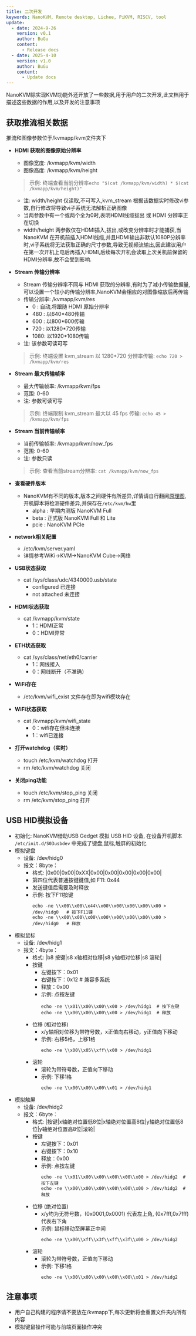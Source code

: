 ```yaml
---
title: 二次开发
keywords: NanoKVM, Remote desktop, Lichee, PiKVM, RISCV, tool
update:
  - date: 2024-9-26
    version: v0.1
    author: BuGu
    content:
      - Release docs
  - date: 2025-4-10
    version: v1.0
    author: BuGu
    content:
      - Update docs
---
```


NanoKVM除实现KVM功能外还开放了一些数据,用于用户的二次开发,此文档用于描述这些数据的作用,以及开发的注意事项

## 获取推流相关数据

推流和图像参数位于/kvmapp/kvm文件夹下

+ **HDMI 获取的图像原始分辨率**
    + 图像宽度: /kvmapp/kvm/width
    + 图像高度: /kvmapp/kvm/height
    > 示例: 终端查看当前分辨率`echo "$(cat /kvmapp/kvm/width) * $(cat /kvmapp/kvm/height)"` 
    + 注: width/height 仅读取,不可写入,kvm_stream 根据该数据实时修改vi参数,自行修改将导致vi子系统无法解析正确图像
    + 当两参数中有一个或两个全为0时,表明HDMI线缆拔出 或 HDMI 分辨率正在切换
    + width/height 两参数仅在HDMI插入,拔出,或改变分辨率时才能捕获,当 NanoKVM 在开机前插入HDMI线缆,并且HDMI输出非默认1080P分辨率时,vi子系统将无法获取正确的尺寸参数,导致无视频流输出,因此建议用户在第一次开机上电后再插入HDMI,后续每次开机会读取上次关机前保留的HDMI分辨率,故不会受到影响.

+ **Stream 传输分辨率**
    + Stream 传输分辨率不同与 HDMI 获取的分辨率,有时为了减小传输数据量,可以设置一个较小的传输分辨率,NanoKVM会相应的对图像缩放后再传输
    + 传输分辨率: /kvmapp/kvm/res
        + 0   : 自动,将跟随 HDMI 原始分辨率
        + 480 : 以640*480传输
        + 600 : 以800*600传输
        + 720 : 以1280*720传输
        + 1080: 以1920*1080传输 
    + 注: 该参数可读可写
    > 示例: 终端设置 kvm_stream 以 1280*720 分辨率传输: `echo 720 > /kvmapp/kvm/res`

+ **Stream 最大传输帧率**
    + 最大传输帧率: /kvmapp/kvm/fps
    + 范围: 0-60
    + 注: 参数可读可写
    > 示例: 终端限制 kvm_stream 最大以 45 fps 传输: `echo 45 > /kvmapp/kvm/fps`

+ **Stream 当前传输帧率**
    + 当前传输帧率: /kvmapp/kvm/now_fps
    + 范围: 0-60
    + 注: 参数只读
    > 示例: 查看当前stream分辨率: `cat /kvmapp/kvm/now_fps`

+ **查看硬件版本**
    + NanoKVM有不同的版本,版本之间硬件有所差异,详情请自行翻阅[原理图](https://cn.dl.sipeed.com/shareURL/KVM/nanoKVM/HDK/02_Schematic),开机脚本将检测硬件差异,并保存在`/etc/kvm/hw`里
        + alpha : 早期内测版 NanoKVM Full
        + beta : 正式版 NanoKVM Full 和 Lite
        + pcie : NanoKVM PCIe

+ **network相关配置**
    + /etc/kvm/server.yaml
    + 详情参考WiKi->KVM->NanoKVM Cube->网络

+ **USB状态获取**
    + cat /sys/class/udc/4340000.usb/state
        + configured 已连接
        + not attached 未连接

+ **HDMI状态获取**
    + cat /kvmapp/kvm/state
        + 1：HDMI正常
        + 0：HDMI异常

+ **ETH状态获取**
    + cat /sys/class/net/eth0/carrier
        + 1：网线接入
        + 0：网线断开（不准确）

+ **WiFi存在**
    + /etc/kvm/wifi_exist 文件存在即为wifi模块存在

+ **WiFi状态获取**
    + cat /kvmapp/kvm/wifi_state
        + 0：wifi存在但未连接
        + 1：wifi已连接

+ **打开watchdog（实时）**
    + touch /etc/kvm/watchdog 打开
    + rm /etc/kvm/watchdog 关闭

+ **关闭ping功能**
    + touch /etc/kvm/stop_ping 关闭
    + rm /etc/kvm/stop_ping 打开


## USB HID模拟设备

+ 初始化: NanoKVM借助USB Gedget 模拟 USB HID 设备, 在设备开机脚本 `/etc/init.d/S03usbdev` 中完成了键盘,鼠标,触屏的初始化
+ 模拟键盘
    + 设备: /dev/hidg0
    + 报文：8byte：
        + 格式: |0x00|0x00|0xXX|0x00|0x00|0x00|0x00|0x00|
        + 第四位代表普通按键键值,如 F11: 0x44
        + 发送键值后需要及时释放
        + 示例: 按下F11按键 
            ```shell
            echo -ne \\x00\\x00\\x44\\x00\\x00\\x00\\x00\\x00 > /dev/hidg0   # 按下F11键
            echo -ne \\x00\\x00\\x00\\x00\\x00\\x00\\x00\\x00 > /dev/hidg0   # 释放
            ```
+ 模拟鼠标
    + 设备: /dev/hidg1
    + 报文：4byte：
        + 格式: |b8 按键|s8 x轴相对位移|s8 y轴相对位移|s8 滚轮|
        + 按键
            + 左键按下：0x01
            + 右键按下：0x12 # 兼容多系统
            + 释放：0x00
            + 示例: 点按左键
                ```shell
                echo -ne \\x01\\x00\\x00\\x00 > /dev/hidg1  # 按下左键
                echo -ne \\x00\\x00\\x00\\x00 > /dev/hidg1  # 释放
                ```
        + 位移 (相对位移)
            + x/y轴相对位移为带符号数，x正值向右移动，y正值向下移动
            + 示例: 右移5格，上移1格
                ```shell
                echo -ne \\x00\\x05\\xff\\x00 > /dev/hidg1
                ```
        + 滚轮
            + 滚轮为带符号数，正值向下移动
            + 示例: 下移1格
                ```shell
                echo -ne \\x00\\x00\\x00\\x01 > /dev/hidg1
                ```
+ 模拟触屏
    + 设备: /dev/hidg2
    + 报文：6byte：
        + 格式: |按键|x轴绝对位置低8位|x轴绝对位置高8位|y轴绝对位置低8位|y轴绝对位置高8位|滚轮|
        + 按键
            + 左键按下：0x01
            + 右键按下：0x10
            + 释放：0x00
            + 示例: 点按左键
                ```shell
                echo -ne \\x01\\x00\\x00\\x00\\x00\\x00 > /dev/hidg2  # 按下左键
                echo -ne \\x00\\x00\\x00\\x00\\x00\\x00 > /dev/hidg2  # 释放
                ```
        + 位移 (绝对位置)
            + x/y均为无符号数，(0x0001,0x0001) 代表左上角, (0x7fff,0x7fff) 代表右下角
            + 示例: 鼠标移动至屏幕正中间
                ```shell
                echo -ne \\x00\\xff\\x3f\\xff\\x3f\\x00 > /dev/hidg2
                ```
        + 滚轮
            + 滚轮为带符号数，正值向下移动
            + 示例: 下移1格
                ```shell
                echo -ne \\x00\\x00\\x00\\x00\\x00\\x01 > /dev/hidg2
                ```
## 注意事项

+ 用户自己构建的程序请不要放在/kvmapp下,每次更新将会重置文件夹内所有内容
+ 模拟键鼠操作可能与前端页面操作冲突